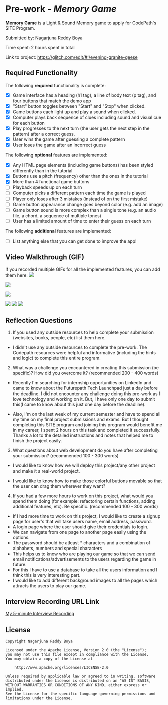# Pre-work - *Memory Game*

**Memory Game** is a Light & Sound Memory game to apply for CodePath's SITE Program. 

Submitted by: Nagarjuna Reddy Boya 

Time spent: 2 hours spent in total

Link to project: https://glitch.com/edit/#!/evening-granite-geese

## Required Functionality

The following **required** functionality is complete:

* [x] Game interface has a heading (h1 tag), a line of body text (p tag), and four buttons that match the demo app
* [x] "Start" button toggles between "Start" and "Stop" when clicked. 
* [x] Game buttons each light up and play a sound when clicked. 
* [x] Computer plays back sequence of clues including sound and visual cue for each button
* [x] Play progresses to the next turn (the user gets the next step in the pattern) after a correct guess. 
* [x] User wins the game after guessing a complete pattern
* [x] User loses the game after an incorrect guess

The following **optional** features are implemented:

* [x] Any HTML page elements (including game buttons) has been styled differently than in the tutorial
* [x] Buttons use a pitch (frequency) other than the ones in the tutorial
* [x] More than 4 functional game buttons
* [ ] Playback speeds up on each turn
* [ ] Computer picks a different pattern each time the game is played
* [ ] Player only loses after 3 mistakes (instead of on the first mistake)
* [ ] Game button appearance change goes beyond color (e.g. add an image)
* [ ] Game button sound is more complex than a single tone (e.g. an audio file, a chord, a sequence of multiple tones)
* [ ] User has a limited amount of time to enter their guess on each turn

The following **additional** features are implemented:

- [ ] List anything else that you can get done to improve the app!

## Video Walkthrough (GIF)

If you recorded multiple GIFs for all the implemented features, you can add them here:
![](gif1-link-here)


![](https://i.imgur.com/8Vh7qPH.gif)


![](https://i.imgur.com/byBXPTz.gif)

![](gif2-link-here)
![](gif3-link-here)
![](gif4-link-here)

## Reflection Questions
1. If you used any outside resources to help complete your submission (websites, books, people, etc) list them here. 

* I didn't use any outside resources to complete the pre-work. The Codepath resources were helpful and informative (including the hints and logic) to complete this entire program.

2. What was a challenge you encountered in creating this submission (be specific)? How did you overcome it? (recommended 200 - 400 words) 

* Recently I'm searching for internship opportunities on LinkedIn and came to know about the Futurepath Tech Launchpad just a day before the deadline. I did not encounter any challenge doing this pre-work as I love technology and working on it. But, I have only one day to submit this(I came to know about this just one day before the deadline). 

* Also, I'm on the last week of my current semester and have to spend all my time on my final project submissions and exams. But I thought completing this SITE program and joining this program would benefit me in my career, I spent 2 hours on this task and completed it successfully. Thanks a lot to the detailed instructions and notes that helped me to finish the project easily.


3. What questions about web development do you have after completing your submission? (recommended 100 - 300 words) 
   
* I would like to know how we will deploy this project/any other project and make it a real-world project.
   
* I would like to know how to make those colorful buttons movable so that the user can drag them wherever they want?
   
4. If you had a few more hours to work on this project, what would you spend them doing (for example: refactoring certain functions, adding additional features, etc). Be specific. (recommended 100 - 300 words) 

* If I had more time to work on this project, I would like to create a signup page for user's that will take users name, email address, password.
* A login page where the user should give their credentials to login.
* We can navigate from one page to another page easily using the options.
* The password should be atleast * characters and a combination of alphabets, numbers and special characters
* This helps us to know who are playing our game so that we can send email notifications/advertisements to the users regarding the game in future.
* For this I have to use a database to take all the users information and I think this is very interesting part.
* I would like to add different background images to all the pages which attracts the users to play our game.




## Interview Recording URL Link

[My 5-minute Interview Recording](https://uflorida-my.sharepoint.com/:v:/g/personal/nagarjunare_boya_ufl_edu/EX0tfHYNrR1Nryjd1N2ShV0BKh4cwFOHN_sQcZeBw3slgg?e=sqEvLO)


## License

    Copyright Nagarjuna Reddy Boya

    Licensed under the Apache License, Version 2.0 (the "License");
    you may not use this file except in compliance with the License.
    You may obtain a copy of the License at

        http://www.apache.org/licenses/LICENSE-2.0

    Unless required by applicable law or agreed to in writing, software
    distributed under the License is distributed on an "AS IS" BASIS,
    WITHOUT WARRANTIES OR CONDITIONS OF ANY KIND, either express or implied.
    See the License for the specific language governing permissions and
    limitations under the License.
